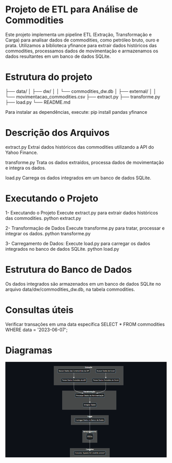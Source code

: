 # Projeto de ETL para Análise de Commodities
Este projeto implementa um pipeline ETL (Extração, Transformação e Carga) para analisar dados de commodities, como petróleo bruto, ouro e prata. Utilizamos a biblioteca yfinance para extrair dados históricos das commodities, processamos dados de movimentação e armazenamos os dados resultantes em um banco de dados SQLite.

# Estrutura do projeto
├── data/
│   ├── dw/
│   │   └── commodities_dw.db
│   ├── external/
│   │   └── movimentacao_commodities.csv
├── extract.py
├── transforme.py
├── load.py
└── README.md

Para instalar as dependências, execute:
pip install pandas yfinance

# Descrição dos Arquivos 
extract.py
Extrai dados históricos das commodities utilizando a API do Yahoo Finance.

transforme.py
Trata os dados extraídos, processa dados de movimentação e integra os dados.

load.py
Carrega os dados integrados em um banco de dados SQLite.

# Executando o Projeto
1- Executando o Projeto
Execute extract.py para extrair dados históricos das commodities.
python extract.py

2- Transformação de Dados
Execute transforme.py para tratar, processar e integrar os dados.
python transforme.py

3- Carregamento de Dados:
Execute load.py para carregar os dados integrados no banco de dados SQLite.
python load.py

# Estrutura do Banco de Dados
Os dados integrados são armazenados em um banco de dados SQLite no arquivo data/dw/commodities_dw.db, na tabela commodities.

# Consultas úteis
Verificar transações em uma data específica
SELECT *
FROM commodities
WHERE data = '2023-06-07';

# Diagramas 
![Logo](https://github.com/thiagoramos20042/ETL/blob/main/imagem.png)




